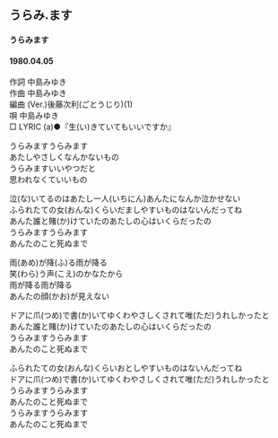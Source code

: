 ## うらみ.ます
#### うらみます
#### 1980.04.05


作詞      中島みゆき  
作曲      中島みゆき  
編曲 (Ver.)後藤次利(ごとうじり)(1)  
唄         中島みゆき  
□ LYRIC (a)●『生(い)きていてもいいですか』   

うらみますうらみます  
あたしやさしくなんかないもの  
うらみますいいやつだと  
思われなくていいもの  
  
泣(な)いてるのはあたし一人(いちにん)あんたになんか泣かせない  
ふられたての女(おんな)くらいだましやすいものはないんだってね  
あんた誰と賭(か)けていたのあたしの心はいくらだったの  
うらみますうらみます  
あんたのこと死ぬまで  
  
雨(あめ)が降(ふ)る雨が降る  
笑(わら)う声(こえ)のかなたから  
雨が降る雨が降る  
あんたの顔(かお)が見えない  
  
ドアに爪(つめ)で書(か)いてゆくわやさしくされて唯(ただ)うれしかったと  
あんた誰と賭(か)けていたのあたしの心はいくらだったの  
うらみますうらみます  
あんたのこと死ぬまで  
  
ふられたての女(おんな)くらいおとしやすいものはないんだってね  
ドアに爪(つめ)で書(か)いてゆくわやさしくされて唯(ただ)うれしかったと  
うらみますうらみます  
あんたのこと死ぬまで  
うらみますうらみます  
あんたのこと死ぬまで  